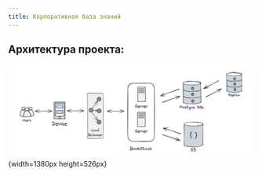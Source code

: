 ```yaml
---
title: Корпоративная база знаний
---
```


## **Архитектура проекта:**

![](./readme.png){width=1380px height=526px}